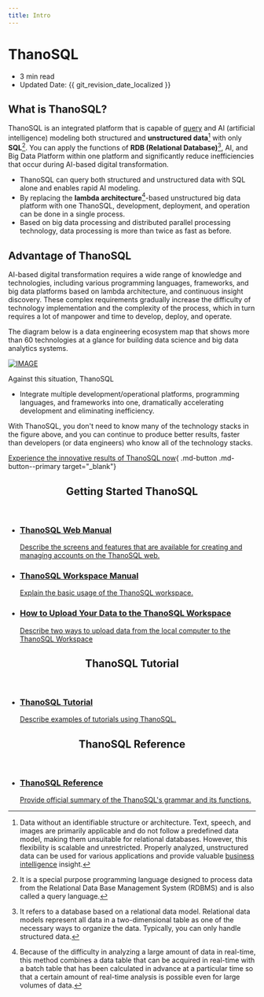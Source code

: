 ```yaml
---
title: Intro
---
```


# **ThanoSQL**

- 3 min read
- Updated Date: {{ git_revision_date_localized }}

## **What is ThanoSQL?**

ThanoSQL is an integrated platform that is capable of [query](https://en.wikipedia.org/wiki/Query) and AI (artificial intelligence) modeling both structured and __unstructured data__[^1] with only __SQL__[^2]. You can apply the functions of __RDB (Relational Database)__[^3], AI, and Big Data Platform within one platform and significantly reduce inefficiencies that occur during AI-based digital transformation.

- ThanoSQL can query both structured and unstructured data with SQL alone and enables rapid AI modeling.
- By replacing the __lambda architecture__[^4]-based unstructured big data platform with one ThanoSQL, development, deployment, and operation can be done in a single process.
- Based on big data processing and distributed parallel processing technology, data processing is more than twice as fast as before.

## **Advantage of ThanoSQL**

AI-based digital transformation requires a wide range of knowledge and technologies, including various programming languages, frameworks, and big data platforms based on lambda architecture, and continuous insight discovery. These complex requirements gradually increase the difficulty of technology implementation and the complexity of the process, which in turn requires a lot of manpower and time to develop, deploy, and operate.

The diagram below is a data engineering ecosystem map that shows more than 60 technologies at a glance for building data science and big data analytics systems.

[![IMAGE](/img/index/img1.png)](/img/index/img1.png)

Against this situation, ThanoSQL

-  Integrate multiple development/operational platforms, programming languages, and frameworks into one, dramatically accelerating development and eliminating inefficiency.

With ThanoSQL, you don't need to know many of the technology stacks in the figure above, and you can continue to produce better results, faster than developers (or data engineers) who know all of the technology stacks.

[Experience the innovative results of ThanoSQL now](https://www.thanosql.ai/en/){ .md-button .md-button--primary target="_blank"}

<div class="card">
    <header>
        <h2 id="card-h2"> Getting Started ThanoSQL</h2>
    </header>
    <ul class="fullclick">
        <li>
            <a href="/en/getting_started/how_to_use_ThanoSQL/">
                <h3>
                    ThanoSQL Web Manual
                </h3>
                <p>
                    Describe the screens and features that are available for creating and managing accounts on the ThanoSQL web. 
                </p>
            </a>
        </li>
        <li>
            <a href="/en/getting_started/hello_ThanoSQL/">
                <h3>
                    ThanoSQL Workspace Manual
                </h3>
                <p>
                    Explain the basic usage of the ThanoSQL workspace.
                </p>
            </a>
        </li>
        <li>
            <a href="/en/getting_started/data_upload/">
                <h3>
                    How to Upload Your Data to the ThanoSQL Workspace
                </h3>
                <p>
                    Describe two ways to upload data from the local computer to the ThanoSQL Workspace
                </p>
            </a>
        </li>
    </ul>
</div>


<div class="card">
    <header>
        <h2 id="card-h2"> ThanoSQL Tutorial</h2>
    </header>
    <ul class="fullclick">
        <li>
            <a href="/en/tutorials/algorithm_list/">
                <h3>
                    ThanoSQL Tutorial
                </h3>
                <p>
                    Describe examples of tutorials using ThanoSQL. 
                </p>
            </a>
        </li>
    </ul>
</div>

<div class="card">
    <header>
        <h2 id="card-h2"> ThanoSQL Reference</h2>
    </header>
    <ul class="fullclick">
        <li>
            <a href="/en/how-to_guides/reference/">
                <h3>
                    ThanoSQL Reference
                </h3>
                <p>
                    Provide official summary of the ThanoSQL's grammar and its functions.
                </p>
            </a>
        </li>
    </ul>
</div>


[^1]: Data without an identifiable structure or architecture. Text, speech, and images are primarily applicable and do not follow a predefined data model, making them unsuitable for relational databases. However, this flexibility is scalable and unrestricted.
Properly analyzed, unstructured data can be used for various applications and provide valuable [business intelligence](https://en.wikipedia.org/wiki/Business_intelligence) insight.

[^2]: It is a special purpose programming language designed to process data from the Relational Data Base Management System (RDBMS) and is also called a query language.

[^3]: It refers to a database based on a relational data model. Relational data models represent all data in a two-dimensional table as one of the necessary ways to organize the data. Typically, you can only handle structured data.

[^4]: Because of the difficulty in analyzing a large amount of data in real-time, this method combines a data table that can be acquired in real-time with a batch table that has been calculated in advance at a particular time so that a certain amount of real-time analysis is possible even for large volumes of data.
